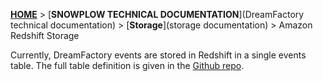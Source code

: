 [**HOME**](Home) > [**SNOWPLOW TECHNICAL DOCUMENTATION**](DreamFactory technical documentation) > [**Storage**](storage documentation) > Amazon Redshift Storage

Currently, DreamFactory events are stored in Redshift in a single events table. The full table definition is given in the [Github repo][redshift-table-def].


[redshift-table-def]: https://github.com/dreamfactory/dreamfactory/blob/master/4-storage/redshift-storage/sql/table-def.sql
[avro]: http://avro.apache.org/